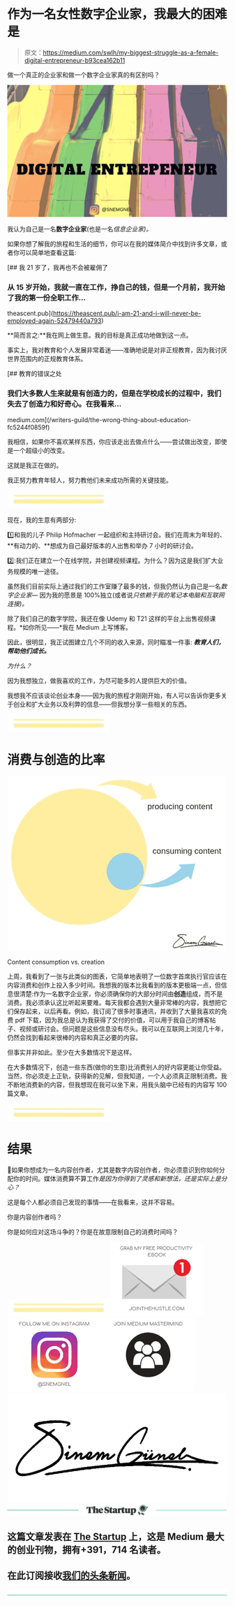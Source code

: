 # 作为一名女性数字企业家，我最大的困难是

> 原文：<https://medium.com/swlh/my-biggest-struggle-as-a-female-digital-entrepreneur-b93cea162b11>

做一个真正的企业家和做一个数字企业家真的有区别吗？

![](img/59d22bea6a22686b53a03b4fc3433db1.png)

我认为自己是一名**数字企业家**(也是一名*信息企业家)。*

如果你想了解我的旅程和生活的细节，你可以在我的媒体简介中找到许多文章，或者你可以简单地查看这篇:

[](https://theascent.pub/i-am-21-and-i-will-never-be-employed-again-52479440a793) [## 我 21 岁了，我再也不会被雇佣了

### 从 15 岁开始，我就一直在工作，挣自己的钱，但是一个月前，我开始了我的第一份全职工作…

theascent.pub](https://theascent.pub/i-am-21-and-i-will-never-be-employed-again-52479440a793) 

**简而言之:**我在网上做生意。我的目标是真正成功地做到这一点。

事实上，我对教育和个人发展非常着迷——准确地说是对非正规教育，因为我讨厌世界范围内的正规教育体系。

[](/writers-guild/the-wrong-thing-about-education-fc5244f0859f) [## 教育的错误之处

### 我们大多数人生来就是有创造力的，但是在学校成长的过程中，我们失去了创造力和好奇心。在我看来…

medium.com](/writers-guild/the-wrong-thing-about-education-fc5244f0859f) 

我相信，如果你不喜欢某样东西，你应该走出去做点什么——尝试做出改变，即使是一个超级小的改变。

这就是我正在做的。

我正努力教育年轻人，努力教他们未来成功所需的关键技能。

![](img/26cfd89916923fd1a38e2a9b845521a5.png)

现在，我的生意有两部分:

1️⃣和我的儿子 Philip Hofmacher 一起组织和主持研讨会。我们在周末为年轻的、**有动力的、**想成为自己最好版本的人出售和举办 7 小时的研讨会。

2️⃣:我们正在建立一个在线学院，并创建视频课程。为什么？因为这是我们扩大业务规模的唯一途径。

虽然我们目前实际上通过我们的工作室赚了最多的钱，但我仍然认为自己是一名*数字企业家—* 因为我的愿景是 100%独立(或者说*只依赖于我的笔记本电脑和互联网连接)。*

除了我们自己的数字学院，我还在像 Udemy 和 T21 这样的平台上出售视频课程。*如你所见——*我在 Medium 上写博客。

因此，很明显，我正试图建立几个不同的收入来源，同时瞄准一件事: ***教育人们，帮助他们成长。***

*为什么？*

因为我想独立，做我喜欢的工作，为尽可能多的人提供巨大的价值。

我想我不应该谈论创业本身——因为我的旅程才刚刚开始，有人可以告诉你更多关于创业和扩大业务以及利弊的信息——但我想分享一些相关的东西。

![](img/26cfd89916923fd1a38e2a9b845521a5.png)

# 消费与创造的比率

![](img/d5a3852f8b68d8360c316389de2fc725.png)

Content consumption vs. creation

上周，我看到了一张与此类似的图表，它简单地表明了一位数字首席执行官应该在内容消费和创作上投入多少时间。我想我的版本比我看到的版本更极端一点，但信息很清楚:作为一名数字企业家，你必须确保你的大部分时间由**创造**组成，而不是消费。我必须承认这比听起来要难。每天我都会遇到大量非常棒的内容，我想把它们保存起来，以后再看。例如，我订阅了很多时事通讯，并收到了大量我喜欢的免费 pdf 下载，因为我总是认为我获得了交付的价值，可以用于我自己的博客帖子、视频或研讨会。但问题是这些信息没有尽头。我可以在互联网上浏览几十年，仍然会找到看起来很棒的内容和真正必要的内容。

但事实并非如此。至少在大多数情况下是这样。

在大多数情况下，创造一些东西(做你的生意)比消费别人的好内容更能让你受益。当然，你必须走上正轨，获得新的见解，但我知道，一个人必须真正限制消费。我不断地消费新的内容，但我想现在我可以坐下来，用我头脑中已经有的内容写 100 篇文章。

![](img/26cfd89916923fd1a38e2a9b845521a5.png)

# 结果

🚀如果你想成为一名内容创作者，尤其是数字内容创作者，你必须意识到你如何分配你的时间。媒体消费算不算工作*是因为你得到了灵感和新想法，还是实际上是分心？*

这是每个人都必须自己发现的事情——在我看来，这并不容易。

你是内容创作者吗？

你是如何应对这场斗争的？你是在故意限制自己的消费时间吗？

![](img/26cfd89916923fd1a38e2a9b845521a5.png)[![](img/a623b18da1045a989c62d81d0ac72018.png)](http://jointhehustle.com/free-ebook-top-10-productivity-hacks/)[![](img/42ba5d450e17c1f546d064e6721f5f4d.png)](https://www.instagram.com/snemgnel/)[![](img/c3fa18eeb5c7df5c669cea405020f8d1.png)](https://www.facebook.com/groups/242352156429333/)[![](img/dfa66a57250ce3ddb94b493e87ba0749.png)](http://jointhehustle.com/free-ebook-top-10-productivity-hacks/)[![](img/308a8d84fb9b2fab43d66c117fcc4bb4.png)](https://medium.com/swlh)

## 这篇文章发表在 [The Startup](https://medium.com/swlh) 上，这是 Medium 最大的创业刊物，拥有+391，714 名读者。

## 在此订阅接收[我们的头条新闻](http://growthsupply.com/the-startup-newsletter/)。

[![](img/b0164736ea17a63403e660de5dedf91a.png)](https://medium.com/swlh)